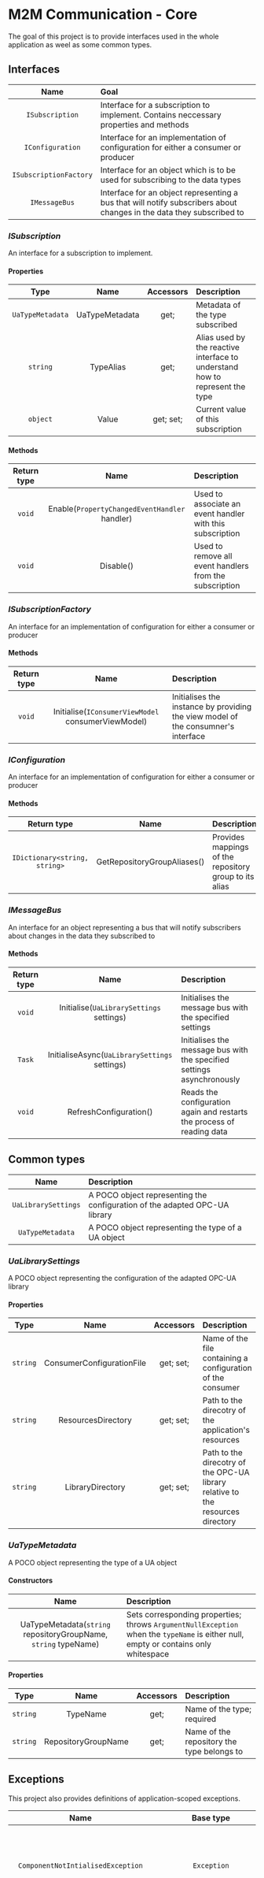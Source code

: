 # M2M Communication - Core

The goal of this project is to provide interfaces used in the whole application as weel as some common types.

## Interfaces

| Name | Goal |
|:----:|:-----|
| `ISubscription` | Interface for a subscription to implement. Contains neccessary properties and methods |
| `IConfiguration` | Interface for an implementation of configuration for either a consumer or producer |
| `ISubscriptionFactory` | Interface for an object which is to be used for subscribing to the data types |
| `IMessageBus` | Interface for an object representing a bus that will notify subscribers about changes in the data they subscribed to |

### *ISubscription*

An interface for a subscription to implement.

#### Properties

| Type | Name | Accessors | Description |
|:----:|:----:|:---------:|:------------|
| `UaTypeMetadata` | UaTypeMetadata | get; | Metadata of the type subscribed |
| `string` | TypeAlias | get; | Alias used by the reactive interface to understand how to represent the type |
| `object` | Value | get; set; | Current value of this subscription |

#### Methods

| Return type | Name |  Description |
|:-----------:|:----:|:-------------|
| `void` | Enable(`PropertyChangedEventHandler` handler) | Used to associate an event handler with this subscription |
| `void` | Disable() | Used to remove all event handlers from the subscription |

### *ISubscriptionFactory*

An interface for an implementation of configuration for either a consumer or producer

#### Methods

| Return type | Name |  Description |
|:-----------:|:----:|:-------------|
| `void` | Initialise(`IConsumerViewModel` consumerViewModel) | Initialises the instance by providing the view model of the consumner's interface |

### *IConfiguration*

An interface for an implementation of configuration for either a consumer or producer

#### Methods

| Return type | Name |  Description |
|:-----------:|:----:|:-------------|
| `IDictionary<string, string>` | GetRepositoryGroupAliases() | Provides mappings of the repository group to its alias |

### *IMessageBus*

An interface for an object representing a bus that will notify subscribers about changes in the data they subscribed to

#### Methods

| Return type | Name |  Description |
|:-----------:|:----:|:-------------|
| `void` | Initialise(`UaLibrarySettings` settings)| Initialises the message bus with the specified settings |
| `Task` | InitialiseAsync(`UaLibrarySettings` settings)| Initialises the message bus with the specified settings asynchronously |
| `void` | RefreshConfiguration() | Reads the configuration again and restarts the process of reading data |

## Common types

| Name | Description |
|:----:|:-----|
| `UaLibrarySettings` | A POCO object representing the configuration of the adapted OPC-UA library |
| `UaTypeMetadata` | A POCO object representing the type of a UA object |

### *UaLibrarySettings*

A POCO object representing the configuration of the adapted OPC-UA library

#### Properties

| Type | Name | Accessors | Description |
|:----:|:----:|:---------:|:------------|
| `string` | ConsumerConfigurationFile | get; set; | Name of the file containing a configuration of the consumer |
| `string` | ResourcesDirectory | get; set; | Path to the direcotry of the application's resources |
| `string` | LibraryDirectory | get; set; | Path to the direcotry of the OPC-UA library relative to the resources directory |

### *UaTypeMetadata*

A POCO object representing the type of a UA object

#### Constructors

| Name | Description |
|:----:|:------------|
|UaTypeMetadata(`string` repositoryGroupName, `string` typeName)| Sets corresponding properties; throws `ArgumentNullException` when the `typeName` is either null, empty or contains only whitespace |

#### Properties

| Type | Name | Accessors | Description |
|:----:|:----:|:---------:|:------------|
|`string`|TypeName| get; | Name of the type; required |
|`string`|RepositoryGroupName| get; | Name of the repository the type belongs to |

## Exceptions

This project also provides definitions of application-scoped exceptions.

| Name | Base type | Possible cause |
|:----:|:---------:|:---------------|
| `ComponentNotIntialisedException` | `Exception` | Thrown when something tries to call an uninitialised object or an object on which DI failed to inject a property |
| `ConfigurationFileNotFoundException` | `FileNotFoundException` | Thrown when the application couldn't find the configuration file (Either be it a OPC-UA consumer configuration or any other) |
| `UnsupportedTypeException` | `Exception` | Thrown when the configuration implies a subscription to a type which isn't supported by the library or when trying to subscribe to a type that is not contained within the configuration |
| `ValueRankOutOfRangeException` | `ArgumentOutOfRangeException` | Thrown when the configuration implies a subscription to a type with an unsupported value of the `ValueRank` property (for example multidimensional arrays - values >= 2) |
